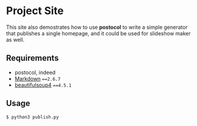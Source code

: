 Project Site
============

This site also demostrates how to use **postocol** to write a simple generator
that publishes a single homepage, and it could be used for slideshow maker as
well.

Requirements
------------

- postocol, indeed
- [Markdown](https://pythonhosted.org/Markdown/) `==2.6.7`
- [beautifulsoup4](https://www.crummy.com/software/BeautifulSoup/) `==4.5.1`

Usage
-----

```bash
$ python3 publish.py
```
